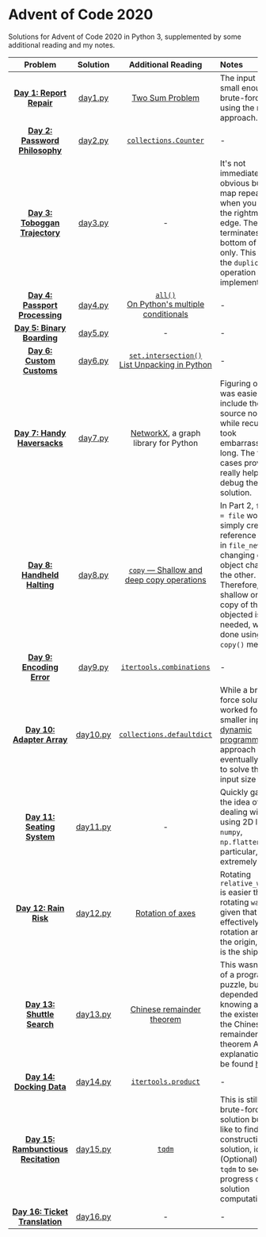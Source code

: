 # Advent of Code 2020
Solutions for Advent of Code 2020 in Python 3, supplemented by some additional reading and my notes.

| Problem | Solution | Additional Reading | Notes |
|   :--:  |   :--:   |         :--:       |  :-- |
|[**Day 1: Report Repair**](https://adventofcode.com/2020/day/1)|[day1.py](day1.py)| [Two Sum Problem](https://coderbyte.com/algorithm/two-sum-problem) | The input size is small enough to brute-force it using the naive approach.  
|[**Day 2: Password Philosophy**](https://adventofcode.com/2020/day/2)|[day2.py](day2.py)| [`collections.Counter`](https://docs.python.org/3.9/library/collections.html#collections.Counter)|-|
|[**Day 3: Toboggan Trajectory**](https://adventofcode.com/2020/day/3)|[day3.py](day3.py)|-|It's not immediately obvious but the map repeats when you reach the rightmost edge. The tour terminates at the bottom of the map only. This is why the `duplicate` operation is implemented.|
|[**Day 4: Passport Processing**](https://adventofcode.com/2020/day/4)|[day4.py](day4.py)|[`all()`](https://docs.python.org/3.9/library/functions.html#all)<br>[On Python's multiple conditionals](https://www.djm.org.uk/posts/python-multiple-line-conditions-and-all-builtin/)|-|
|[**Day 5: Binary Boarding**](https://adventofcode.com/2020/day/5)|[day5.py](day5.py)|-|-|
|[**Day 6: Custom Customs**](https://adventofcode.com/2020/day/6)|[day6.py](day6.py)|[`set.intersection()`](https://docs.python.org/3.9/library/stdtypes.html#frozenset.intersection)<br> [List Unpacking in Python](https://stackabuse.com/unpacking-in-python-beyond-parallel-assignment/)|-|
|[**Day 7: Handy Haversacks**](https://adventofcode.com/2020/day/7)|[day7.py](day7.py)|[NetworkX](https://networkx.org/documentation/stable/index.html), a graph library for Python|Figuring out that it was easier to include the source node itself while recursing took embarrassingly long. The test cases provided really helped debug the solution.
|[**Day 8: Handheld Halting**](https://adventofcode.com/2020/day/8)|[day8.py](day8.py)|[`copy` — Shallow and deep copy operations](https://docs.python.org/3/library/copy.html)|In Part 2, `file_new = file` would simply create a reference to `file` in `file_new`, so changing one object changes the other. Therefore, a shallow or deep copy of the `list` objected is needed, which is done using the `copy()` method.
|[**Day 9: Encoding Error**](https://adventofcode.com/2020/day/9)|[day9.py](day9.py)|[`itertools.combinations`](https://docs.python.org/3.9/library/itertools.html#itertools.combinations)|-|
|[**Day 10: Adapter Array**](https://adventofcode.com/2020/day/10)|[day10.py](day10.py)|[`collections.defaultdict`](https://docs.python.org/3.9/library/collections.html#collections.defaultdict)|While a brute-force solution worked for the smaller inputs, a [dynamic programming](https://en.wikipedia.org/wiki/Dynamic_programming) approach was eventually needed to solve the larger input size
[**Day 11: Seating System**](https://adventofcode.com/2020/day/11)|[day11.py](day11.py)|-|Quickly gave up the idea of dealing with this using 2D lists. `numpy`, `np.flatten()` in particular, was extremely helpful
[**Day 12: Rain Risk**](https://adventofcode.com/2020/day/12)|[day12.py](day12.py)|[Rotation of axes](https://en.wikipedia.org/wiki/Rotation_of_axes)|Rotating `relative_waypoint` is easier than rotating `waypoint` given that it's effectively rotation around the origin, which is the ship itself.|
[**Day 13: Shuttle Search**](https://adventofcode.com/2020/day/13)|[day13.py](day13.py)|[Chinese remainder theorem](https://en.wikipedia.org/wiki/Chinese_remainder_theorem)|This wasn't much of a programming puzzle, but rather depended upon knowing about the existence of the Chinese remainder theorem A good explanation can be found [here](https://www.youtube.com/watch?v=zIFehsBHB8o).|
[**Day 14: Docking Data**](https://adventofcode.com/2020/day/14)|[day14.py](day14.py)|[`itertools.product`](https://docs.python.org/3.9/library/itertools.html#itertools.product)|-|
[**Day 15: Rambunctious Recitation**](https://adventofcode.com/2020/day/15)|[day15.py](day15.py)|[`tqdm`](https://github.com/tqdm/tqdm)|This is still a brute-force solution but would like to find a more constructive solution, ideally. <br>(Optional) Used `tqdm` to see the progress of solution computation. 
[**Day 16: Ticket Translation**](https://adventofcode.com/2020/day/16)|[day16.py](day16.py)|-|-|